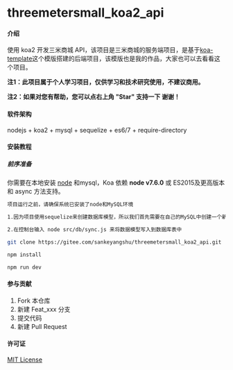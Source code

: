 # threemetersmall_koa2_api

#### 介绍

使用 koa2 开发三米商城 API，该项目是三米商城的服务端项目，是基于[koa-template](https://github.com/1260323835/koa2-template)这个模版搭建的后端项目，该模版也是我的作品，大家也可以去看看这个项目。

**注1：此项目属于个人学习项目，仅供学习和技术研究使用，不建议商用。**

**注2：如果对您有帮助，您可以点右上角 "Star" 支持一下 谢谢！**

#### 软件架构

nodejs + koa2 + mysql + sequelize + es6/7 + require-directory

#### 安装教程

##### 前序准备

你需要在本地安装 [node](http://nodejs.org/) 和mysql，Koa 依赖 **node v7.6.0** 或 ES2015及更高版本和 async 方法支持。

```bash
项目运行之前，请确保系统已安装了node和MySQL环境

1.因为项目使用sequelize来创建数据库模型，所以我们首先需要在自己的MySQL中创建一个新的数据库，名为mall_db

2.在控制台输入 node src/db/sync.js 来将数据模型写入到数据库表中
```

```bash
git clone https://gitee.com/sankeyangshu/threemetersmall_koa2_api.git

npm install

npm run dev
```

#### 参与贡献

1.  Fork 本仓库
2.  新建 Feat_xxx 分支
3.  提交代码
4.  新建 Pull Request

#### 许可证  

[MIT License](https://gitee.com/sankeyangshu/threemetersmall_koa2_api/blob/master/LICENSE)

